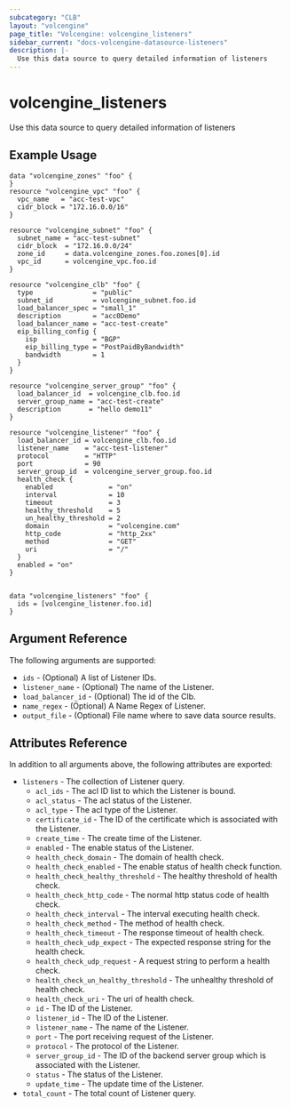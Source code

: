 ```yaml
---
subcategory: "CLB"
layout: "volcengine"
page_title: "Volcengine: volcengine_listeners"
sidebar_current: "docs-volcengine-datasource-listeners"
description: |-
  Use this data source to query detailed information of listeners
---
```

# volcengine_listeners
Use this data source to query detailed information of listeners
## Example Usage
```hcl
data "volcengine_zones" "foo" {
}
resource "volcengine_vpc" "foo" {
  vpc_name   = "acc-test-vpc"
  cidr_block = "172.16.0.0/16"
}

resource "volcengine_subnet" "foo" {
  subnet_name = "acc-test-subnet"
  cidr_block  = "172.16.0.0/24"
  zone_id     = data.volcengine_zones.foo.zones[0].id
  vpc_id      = volcengine_vpc.foo.id
}

resource "volcengine_clb" "foo" {
  type               = "public"
  subnet_id          = volcengine_subnet.foo.id
  load_balancer_spec = "small_1"
  description        = "acc0Demo"
  load_balancer_name = "acc-test-create"
  eip_billing_config {
    isp              = "BGP"
    eip_billing_type = "PostPaidByBandwidth"
    bandwidth        = 1
  }
}

resource "volcengine_server_group" "foo" {
  load_balancer_id  = volcengine_clb.foo.id
  server_group_name = "acc-test-create"
  description       = "hello demo11"
}

resource "volcengine_listener" "foo" {
  load_balancer_id = volcengine_clb.foo.id
  listener_name    = "acc-test-listener"
  protocol         = "HTTP"
  port             = 90
  server_group_id  = volcengine_server_group.foo.id
  health_check {
    enabled              = "on"
    interval             = 10
    timeout              = 3
    healthy_threshold    = 5
    un_healthy_threshold = 2
    domain               = "volcengine.com"
    http_code            = "http_2xx"
    method               = "GET"
    uri                  = "/"
  }
  enabled = "on"
}


data "volcengine_listeners" "foo" {
  ids = [volcengine_listener.foo.id]
}
```
## Argument Reference
The following arguments are supported:
* `ids` - (Optional) A list of Listener IDs.
* `listener_name` - (Optional) The name of the Listener.
* `load_balancer_id` - (Optional) The id of the Clb.
* `name_regex` - (Optional) A Name Regex of Listener.
* `output_file` - (Optional) File name where to save data source results.

## Attributes Reference
In addition to all arguments above, the following attributes are exported:
* `listeners` - The collection of Listener query.
    * `acl_ids` - The acl ID list to which the Listener is bound.
    * `acl_status` - The acl status of the Listener.
    * `acl_type` - The acl type of the Listener.
    * `certificate_id` - The ID of the certificate which is associated with the Listener.
    * `create_time` - The create time of the Listener.
    * `enabled` - The enable status of the Listener.
    * `health_check_domain` - The domain of health check.
    * `health_check_enabled` - The enable status of health check function.
    * `health_check_healthy_threshold` - The healthy threshold of health check.
    * `health_check_http_code` - The normal http status code of health check.
    * `health_check_interval` - The interval executing health check.
    * `health_check_method` - The method of health check.
    * `health_check_timeout` - The response timeout of health check.
    * `health_check_udp_expect` - The expected response string for the health check.
    * `health_check_udp_request` - A request string to perform a health check.
    * `health_check_un_healthy_threshold` - The unhealthy threshold of health check.
    * `health_check_uri` - The uri of health check.
    * `id` - The ID of the Listener.
    * `listener_id` - The ID of the Listener.
    * `listener_name` - The name of the Listener.
    * `port` - The port receiving request of the Listener.
    * `protocol` - The protocol of the Listener.
    * `server_group_id` - The ID of the backend server group which is associated with the Listener.
    * `status` - The status of the Listener.
    * `update_time` - The update time of the Listener.
* `total_count` - The total count of Listener query.


